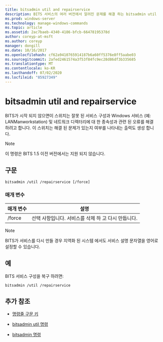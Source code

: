 ```yaml
---
title: bitsadmin util and repairservice
description: BITS 서비스의 여러 버전에서 알려진 문제를 해결 하는 bitsadmin util 및 repairservice 명령에 대 한 참조 문서입니다.
ms.prod: windows-server
ms.technology: manage-windows-commands
ms.topic: article
ms.assetid: 2ac7baeb-4340-4186-bfcb-66478195378d
author: coreyp-at-msft
ms.author: coreyp
manager: dongill
ms.date: 10/16/2017
ms.openlocfilehash: cf62a9410765914187b6a60ff5376e8ff5aabe03
ms.sourcegitcommit: 2afed2461574a3f53f84fc9ec28d86df3b335685
ms.translationtype: MT
ms.contentlocale: ko-KR
ms.lasthandoff: 07/02/2020
ms.locfileid: "85927349"
---
```

# <a name="bitsadmin-util-and-repairservice"></a>bitsadmin util and repairservice

BITS가 시작 되지 않으면이 스위치는 잘못 된 서비스 구성과 Windows 서비스 (예: LANManworkstation) 및 네트워크 디렉터리에 대 한 종속성과 관련 된 오류를 해결 하려고 합니다. 이 스위치는 해결 된 문제가 있는지 여부를 나타내는 출력도 생성 합니다.

> [!NOTE]
> 이 명령은 BITS 1.5 이전 버전에서는 지원 되지 않습니다.

## <a name="syntax"></a>구문

```
bitsadmin /util /repairservice [/force]
```

### <a name="parameters"></a>매개 변수

| 매개 변수 | 설명 |
| --------- | ----------- |
| /force | 선택 사항입니다. 서비스를 삭제 하 고 다시 만듭니다.|

> [!NOTE]
> BITS가 서비스를 다시 만들 경우 지역화 된 시스템 에서도 서비스 설명 문자열을 영어로 설정할 수 있습니다.

## <a name="examples"></a>예

BITS 서비스 구성을 복구 하려면:

```
bitsadmin /util /repairservice
```

## <a name="additional-references"></a>추가 참조

- [명령줄 구문 키](command-line-syntax-key.md)

- [bitsadmin util 명령](bitsadmin-util.md)

- [bitsadmin 명령](bitsadmin.md)
